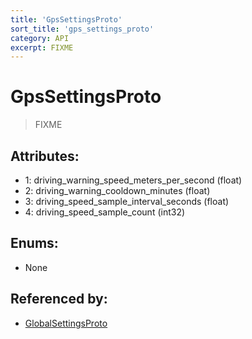 ```yaml
---
title: 'GpsSettingsProto'
sort_title: 'gps_settings_proto'
category: API
excerpt: FIXME
---
```


# GpsSettingsProto

> FIXME

## Attributes:

- 1: driving_warning_speed_meters_per_second (float)
- 2: driving_warning_cooldown_minutes (float)
- 3: driving_speed_sample_interval_seconds (float)
- 4: driving_speed_sample_count (int32)

## Enums:

- None

## Referenced by:

- [GlobalSettingsProto](../GlobalSettingsProto/)
